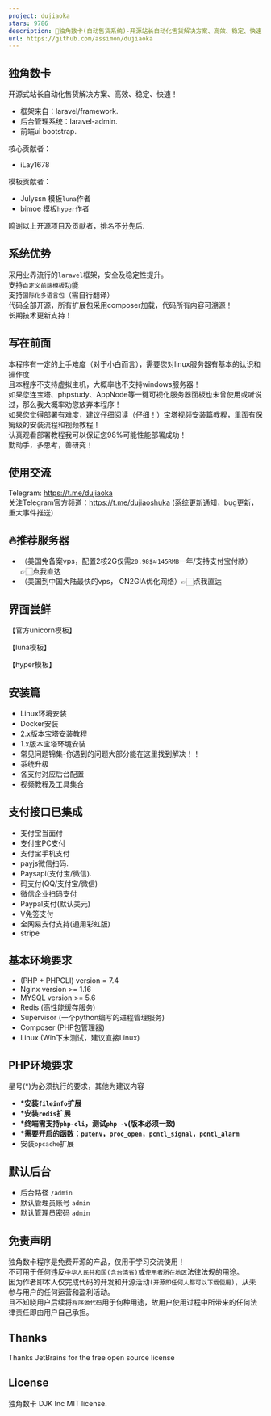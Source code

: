 ```yaml
---
project: dujiaoka
stars: 9786
description: 🦄独角数卡(自动售货系统)-开源站长自动化售货解决方案、高效、稳定、快速！🚀🚀🎉🎉
url: https://github.com/assimon/dujiaoka
---
```


独角数卡
----

开源式站长自动化售货解决方案、高效、稳定、快速！

-   框架来自：laravel/framework.
-   后台管理系统：laravel-admin.
-   前端ui bootstrap.

核心贡献者：

-   iLay1678

模板贡献者：

-   Julyssn 模板`luna`作者
-   bimoe 模板`hyper`作者

鸣谢以上开源项目及贡献者，排名不分先后.

系统优势
----

采用业界流行的`laravel`框架，安全及稳定性提升。  
支持`自定义前端模板`功能  
支持`国际化多语言包`（需自行翻译）  
代码全部开源，所有扩展包采用composer加载，代码所有内容可溯源！  
长期技术更新支持！

写在前面
----

本程序有一定的上手难度（对于小白而言），需要您对linux服务器有基本的认识和操作度  
且本程序不支持虚拟主机，大概率也不支持windows服务器！  
如果您连宝塔、phpstudy、AppNode等一键可视化服务器面板也未曾使用或听说过，那么我大概率劝您放弃本程序！  
如果您觉得部署有难度，建议仔细阅读（仔细！）宝塔视频安装篇教程，里面有保姆级的安装流程和视频教程！  
认真观看部署教程我可以保证您98%可能性能部署成功！  
勤动手，多思考，善研究！

使用交流
----

Telegram: https://t.me/dujiaoka  
关注Telegram官方频道：https://t.me/dujiaoshuka (系统更新通知，bug更新，重大事件推送)

🔥推荐服务器
-------

-   （美国免备案vps，配置2核2G仅需`20.98$`≈`145RMB`一年/支持支付宝付款）👉🏻点我直达
-   （美国到中国大陆最快的vps， CN2GIA优化网络）👉🏻点我直达

界面尝鲜
----

【官方unicorn模板】

【luna模板】

【hyper模板】  

安装篇
---

-   Linux环境安装
-   Docker安装
-   2.x版本宝塔安装教程
-   1.x版本宝塔环境安装
-   常见问题锦集-你遇到的问题大部分能在这里找到解决！！
-   系统升级
-   各支付对应后台配置
-   视频教程及工具集合

支付接口已集成
-------

-   支付宝当面付
-   支付宝PC支付
-   支付宝手机支付
-   payjs微信扫码.
-   Paysapi(支付宝/微信).
-   码支付(QQ/支付宝/微信)
-   微信企业扫码支付
-   Paypal支付(默认美元)
-   V免签支付
-   全网易支付支持(通用彩虹版)
-   stripe

基本环境要求
------

-   (PHP + PHPCLI) version = 7.4
-   Nginx version >= 1.16
-   MYSQL version >= 5.6
-   Redis (高性能缓存服务)
-   Supervisor (一个python编写的进程管理服务)
-   Composer (PHP包管理器)
-   Linux (Win下未测试，建议直接Linux)

PHP环境要求
-------

星号(\*)为必须执行的要求，其他为建议内容

-   **\*安装`fileinfo`扩展**
-   **\*安装`redis`扩展**
-   **\*终端需支持`php-cli`，测试`php -v`(版本必须一致)**
-   **\*需要开启的函数：`putenv`，`proc_open`，`pcntl_signal`，`pcntl_alarm`**
-   安装`opcache`扩展

默认后台
----

-   后台路径 `/admin`
-   默认管理员账号 `admin`
-   默认管理员密码 `admin`

免责声明
----

独角数卡程序是免费开源的产品，仅用于学习交流使用！  
不可用于任何违反`中华人民共和国(含台湾省)`或`使用者所在地区`法律法规的用途。  
因为作者即本人仅完成代码的开发和开源活动`(开源即任何人都可以下载使用)`，从未参与用户的任何运营和盈利活动。  
且不知晓用户后续将`程序源代码`用于何种用途，故用户使用过程中所带来的任何法律责任即由用户自己承担。

Thanks
------

Thanks JetBrains for the free open source license

License
-------

独角数卡 DJK Inc MIT license.

